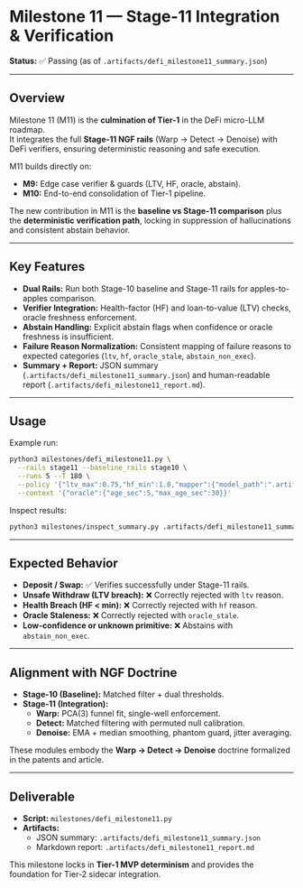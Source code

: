 # Milestone 11 — Stage-11 Integration & Verification

**Status:** ✅ Passing (as of `.artifacts/defi_milestone11_summary.json`)

---

## Overview

Milestone 11 (M11) is the **culmination of Tier-1** in the DeFi micro-LLM roadmap.  
It integrates the full **Stage-11 NGF rails** (Warp → Detect → Denoise) with DeFi verifiers, ensuring deterministic reasoning and safe execution.

M11 builds directly on:

- **M9:** Edge case verifier & guards (LTV, HF, oracle, abstain).  
- **M10:** End-to-end consolidation of Tier-1 pipeline.  

The new contribution in M11 is the **baseline vs Stage-11 comparison** plus the **deterministic verification path**, locking in suppression of hallucinations and consistent abstain behavior.

---

## Key Features

- **Dual Rails:** Run both Stage-10 baseline and Stage-11 rails for apples-to-apples comparison.  
- **Verifier Integration:** Health-factor (HF) and loan-to-value (LTV) checks, oracle freshness enforcement.  
- **Abstain Handling:** Explicit abstain flags when confidence or oracle freshness is insufficient.  
- **Failure Reason Normalization:** Consistent mapping of failure reasons to expected categories (`ltv`, `hf`, `oracle_stale`, `abstain_non_exec`).  
- **Summary + Report:** JSON summary (`.artifacts/defi_milestone11_summary.json`) and human-readable report (`.artifacts/defi_milestone11_report.md`).  

---

## Usage

Example run:

```bash
python3 milestones/defi_milestone11.py \
  --rails stage11 --baseline_rails stage10 \
  --runs 5 --T 180 \
  --policy '{"ltv_max":0.75,"hf_min":1.0,"mapper":{"model_path":".artifacts/defi_mapper.joblib","confidence_threshold":0.7}}' \
  --context '{"oracle":{"age_sec":5,"max_age_sec":30}}'
```

Inspect results:

```bash
python3 milestones/inspect_summary.py .artifacts/defi_milestone11_summary.json
```

---

## Expected Behavior

- **Deposit / Swap:** ✅ Verifies successfully under Stage-11 rails.  
- **Unsafe Withdraw (LTV breach):** ❌ Correctly rejected with `ltv` reason.  
- **Health Breach (HF < min):** ❌ Correctly rejected with `hf` reason.  
- **Oracle Staleness:** ❌ Correctly rejected with `oracle_stale`.  
- **Low-confidence or unknown primitive:** ❌ Abstains with `abstain_non_exec`.  

---

## Alignment with NGF Doctrine

- **Stage-10 (Baseline):** Matched filter + dual thresholds.  
- **Stage-11 (Integration):**  
  - **Warp:** PCA(3) funnel fit, single-well enforcement.  
  - **Detect:** Matched filtering with permuted null calibration.  
  - **Denoise:** EMA + median smoothing, phantom guard, jitter averaging.  

These modules embody the **Warp → Detect → Denoise** doctrine formalized in the patents and article.

---

## Deliverable

- **Script:** `milestones/defi_milestone11.py`  
- **Artifacts:**  
  - JSON summary: `.artifacts/defi_milestone11_summary.json`  
  - Markdown report: `.artifacts/defi_milestone11_report.md`  

This milestone locks in **Tier-1 MVP determinism** and provides the foundation for Tier-2 sidecar integration.
